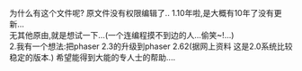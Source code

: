 为什么有这个文件呢?
原文件没有权限编辑了..
 1.10年啦,是大概有10年了没有更新...  
无其他原由,就是想试一下...(一个连编程摸不到边的人...偷笑~!...)  
2.我有一个想法:把phaser 2.3的升级到phaser 2.62(据网上资料 这是2.0系统比较稳定的版本.)
希望能得到大能的专人士的帮助....


